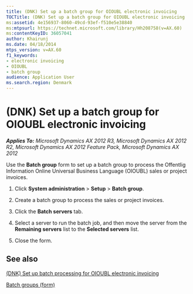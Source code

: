 ```yaml
---
title: (DNK) Set up a batch group for OIOUBL electronic invoicing
TOCTitle: (DNK) Set up a batch group for OIOUBL electronic invoicing
ms:assetid: 4e156937-8060-49cd-93ef-f510e5e38840
ms:mtpsurl: https://technet.microsoft.com/library/Hh208758(v=AX.60)
ms:contentKeyID: 36057041
author: Khairunj
ms.date: 04/18/2014
mtps_version: v=AX.60
f1_keywords:
- electronic invoicing
- OIOUBL
- batch group
audience: Application User
ms.search.region: Denmark
---
```


# (DNK) Set up a batch group for OIOUBL electronic invoicing 


_**Applies To:** Microsoft Dynamics AX 2012 R3, Microsoft Dynamics AX 2012 R2, Microsoft Dynamics AX 2012 Feature Pack, Microsoft Dynamics AX 2012_

Use the **Batch group** form to set up a batch group to process the Offentlig Information Online Universal Business Language (OIOUBL) sales or project invoices.

1.  Click **System administration** \> **Setup** \> **Batch group**.

2.  Create a batch group to process the sales or project invoices.

3.  Click the **Batch servers** tab.

4.  Select a server to run the batch job, and then move the server from the **Remaining servers** list to the **Selected servers** list.

5.  Close the form.

## See also

[(DNK) Set up batch processing for OIOUBL electronic invoicing](dnk-set-up-batch-processing-for-oioubl-electronic-invoicing.md)

[Batch groups (form)](https://technet.microsoft.com/library/aa575384\(v=ax.60\))

  


